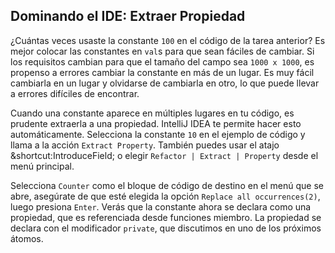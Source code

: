 ## Dominando el IDE: Extraer Propiedad

¿Cuántas veces usaste la constante `100` en el código de la tarea anterior? Es mejor colocar las constantes en `val`s para que sean fáciles de cambiar. Si los requisitos cambian para que el tamaño del campo sea `1000 x 1000`, es propenso a errores cambiar la constante en más de un lugar. Es muy fácil cambiarla en un lugar y olvidarse de cambiarla en otro, lo que puede llevar a errores difíciles de encontrar.

Cuando una constante aparece en múltiples lugares en tu código, es prudente extraerla a una propiedad. IntelliJ IDEA te permite hacer esto automáticamente. Selecciona la constante `10` en el ejemplo de código y llama a la acción <span class="control">`Extract Property`</span>. También puedes usar el atajo <span class="shortcut">&shortcut:IntroduceField;</span> o elegir <span class="control">`Refactor | Extract | Property`</span> desde el menú principal.

Selecciona `Counter` como el bloque de código de destino en el menú que se abre, asegúrate de que esté elegida la opción <span class="control">`Replace all occurrences(2)`</span>, luego presiona `Enter`. Verás que la constante ahora se declara como una propiedad, que es referenciada desde funciones miembro. La propiedad se declara con el modificador `private`, que discutimos en uno de los próximos átomos.